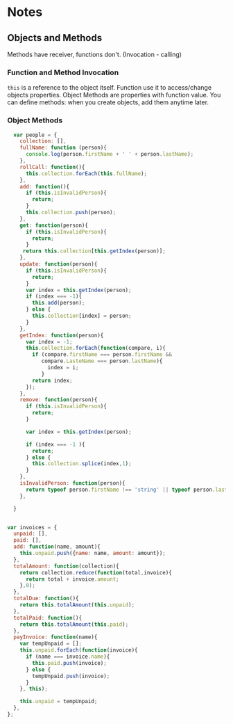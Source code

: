 # Notes
## Objects and Methods
Methods have receiver, functions don't. (Invocation - calling)

### Function and Method Invocation

`this` is a reference to the object itself. Function use it to access/change objects properties.
Object Methods are properties with function value. You can define methods: when you create objects, add them anytime later.

### Object Methods

```javascript
  var people = {
    collection: [],
    fullName: function (person){
      console.log(person.firstName + ' ' + person.lastName);
    },
    rollCall: function(){
      this.collection.forEach(this.fullName);
    },
    add: function(){
      if (this.isInvalidPerson){
        return;
      }
      this.collection.push(person);
    },
    get: function(person){
      if (this.isInvalidPerson){
        return;
      }
     return this.collection[this.getIndex(person)];
    },
    update: function(person){
      if (this.isInvalidPerson){
        return;
      }
      var index = this.getIndex(person);
      if (index === -1){
        this.add(person);
      } else {
        this.collection[index] = person;
      }
    },
    getIndex: function(person){
      var index = -1;
      this.collection.forEach(function(compare, i){
        if (compare.firstName === person.firstName &&
           compare.LasteName === person.lastName){
             index = i;
           }
        return index;
      });
    },
    remove: function(person){
      if (this.isInvalidPerson){
        return;
      }

      var index = this.getIndex(person);

      if (index === -1 ){
        return;
      } else {
        this.collection.splice(index,1);
      }
    },
    isInvalidPerson: function(person){
      return typeof person.firstName !== 'string' || typeof person.lastName !== 'string';
    },

  }
```

```javascript

var invoices = {
  unpaid: [],
  paid: [],
  add: function(name, amount){
    this.unpaid.push({name: name, amount: amount});
  },
  totalAmount: function(collection){
    return collection.reduce(function(total,invoice){
      return total + invoice.amount;
    },0);
  },
  totalDue: function(){
    return this.totalAmount(this.unpaid);
  },
  totalPaid: function(){
    return this.totalAmount(this.paid);
  },
  payInvoice: function(name){
    var tempUnpaid = [];
    this.unpaid.forEach(function(invoice){
      if (name === invoice.name){
        this.paid.push(invoice);
      } else {
        tempUnpaid.push(invoice);
      }
    }, this);

    this.unpaid = tempUnpaid;
  },
};

```


